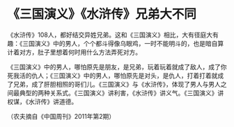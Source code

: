 # 《三国演义》《水浒传》兄弟大不同

《水浒传》108人，都好结交异姓兄弟。这和《三国演义》相比，大有径庭大有趣：《三国演义》中的男人，个个都斗得像乌眼鸡，一时不能明斗的，也是暗自算计着对方，肚子里想着何时用什么方法弄死对方。 

《三国演义》中的男人，哪怕原先是朋友，是兄弟，玩着玩着就成了敌人，成了你死我活的仇人；《三国演义》中的男人，哪怕原先是对头，是仇人，打着打着就成了兄弟，成了肝胆相照的哥们儿。《三国演义》与《水浒传》，体现了男人与男人之间最典型的两种关系式。《三国演义》讲利害，《水浒传》讲义气。《三国演义》讲权谋，《水浒传》讲道德。 

（农夫摘自《中国周刊》2011年第2期）